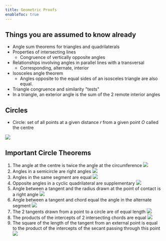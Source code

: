 ```yaml
---
title: Geometric Proofs
enableToc: true
---
```



## Things you are assumed to know already
- Angle sum theorems for triangles and quadrilaterals
- Properties of intersecting lines
	- Congruence of vertically opposite angles
- Relationships involving angles in parallel lines with a transversal
	- Corresponding, alternate, interior
- Isosceles angle theorem
	- Angles opposite to the equal sides of an isosceles triangle are also equal.
- Triangle congruence and similarity "tests"
- In a triangle, an exterior angle is the sum of the 2 remote interior angles

## Circles
- Circle: set of all points at a given distance $r$ from a given point $O$ called the centre

![](11SubjectImages/b4bbbc573524f46f529d0d0e8afff381-2780251658.jpg)

## Important Circle Theorems
1. The angle at the centre is twice the angle at the circumference
   ![](11SubjectImages/circletheorem1.png)
2. Angles in a semicircle are right angles
   ![](11SubjectImages/circleproof2.png)
3. Angles in the same segment are equal
   ![](11SubjectImages/circleproof3.png)
4. Opposite angles in a cyclic quadrilateral are supplementary
   ![](11SubjectImages/circleproof4.png)
5. Angle between a tangent and the radius drawn at the point of contact is a right angle 
   ![](11SubjectImages/circleproof5.png)
6. Angle between a tangent and chord equal the angle in the alternate segment
   ![](11SubjectImages/circleproof6.png)
7. The 2 tangents drawn from a point to a circle are of equal length
   ![](11SubjectImages/circleproof7.png)
8. The products of the intercepts of 2 intersecting chords are equal
   ![](11SubjectImages/circleproof8.png)
9. The square of the length of the tangent from an external point is equal to the product of the intercepts of the secant passing through this point
   ![](11SubjectImages/circleproof9.png)
   